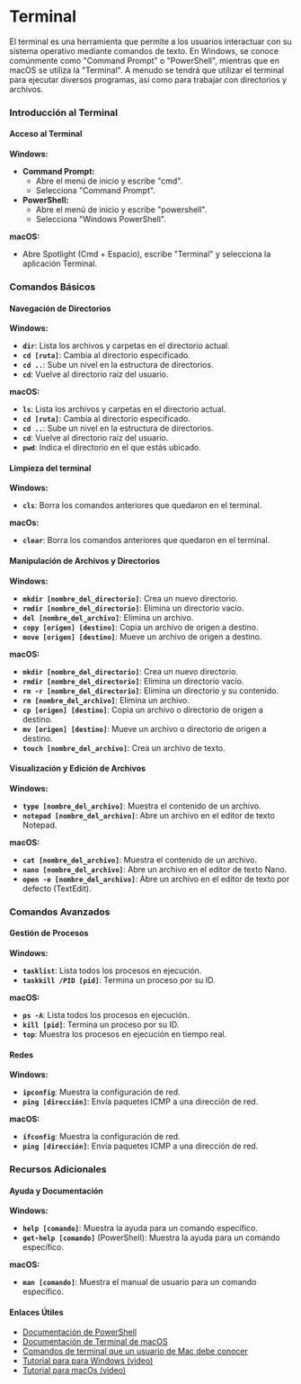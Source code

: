 # Terminal

El terminal es una herramienta que permite a los usuarios interactuar con su sistema operativo mediante comandos de texto. En Windows, se conoce comúnmente como "Command Prompt" o "PowerShell", mientras que en macOS se utiliza la "Terminal". A menudo se tendrá que utilizar el terminal para ejecutar diversos programas, así como para trabajar con directorios y archivos.

### **Introducción al Terminal**

#### **Acceso al Terminal**

**Windows:**

* **Command Prompt:**
  * Abre el menú de inicio y escribe "cmd".
  * Selecciona "Command Prompt".
* **PowerShell:**
  * Abre el menú de inicio y escribe "powershell".
  * Selecciona "Windows PowerShell".

**macOS:**

* Abre Spotlight (Cmd + Espacio), escribe "Terminal" y selecciona la aplicación Terminal.

### **Comandos Básicos**

#### **Navegación de Directorios**

**Windows:**

* **`dir`**: Lista los archivos y carpetas en el directorio actual.
* **`cd [ruta]`**: Cambia al directorio especificado.
* **`cd ..`**: Sube un nivel en la estructura de directorios.
* **`cd`**: Vuelve al directorio raíz del usuario.

**macOS:**

* **`ls`**: Lista los archivos y carpetas en el directorio actual.
* **`cd [ruta]`**: Cambia al directorio especificado.
* **`cd ..`**: Sube un nivel en la estructura de directorios.
* **`cd`**: Vuelve al directorio raíz del usuario.
* **`pwd`**: Indica el directorio en el que estás ubicado.

#### Limpieza del terminal

**Windows:**

* **`cls`**: Borra los comandos anteriores que quedaron en el terminal.

**macOs:**

* **`clear`**: Borra los comandos anteriores que quedaron en el terminal.

#### **Manipulación de Archivos y Directorios**

**Windows:**

* **`mkdir [nombre_del_directorio]`**: Crea un nuevo directorio.
* **`rmdir [nombre_del_directorio]`**: Elimina un directorio vacío.
* **`del [nombre_del_archivo]`**: Elimina un archivo.
* **`copy [origen] [destino]`**: Copia un archivo de origen a destino.
* **`move [origen] [destino]`**: Mueve un archivo de origen a destino.

**macOS:**

* **`mkdir [nombre_del_directorio]`**: Crea un nuevo directorio.
* **`rmdir [nombre_del_directorio]`**: Elimina un directorio vacío.
* **`rm -r [nombre_del_directorio]`**: Elimina un directorio y su contenido.
* **`rm [nombre_del_archivo]`**: Elimina un archivo.
* **`cp [origen] [destino]`**: Copia un archivo o directorio de origen a destino.
* **`mv [origen] [destino]`**: Mueve un archivo o directorio de origen a destino.
* **`touch [nombre_del_archivo]`**: Crea un archivo de texto.

#### **Visualización y Edición de Archivos**

**Windows:**

* **`type [nombre_del_archivo]`**: Muestra el contenido de un archivo.
* **`notepad [nombre_del_archivo]`**: Abre un archivo en el editor de texto Notepad.

**macOS:**

* **`cat [nombre_del_archivo]`**: Muestra el contenido de un archivo.
* **`nano [nombre_del_archivo]`**: Abre un archivo en el editor de texto Nano.
* **`open -e [nombre_del_archivo]`**: Abre un archivo en el editor de texto por defecto (TextEdit).

### **Comandos Avanzados**

#### **Gestión de Procesos**

**Windows:**

* **`tasklist`**: Lista todos los procesos en ejecución.
* **`taskkill /PID [pid]`**: Termina un proceso por su ID.

**macOS:**

* **`ps -A`**: Lista todos los procesos en ejecución.
* **`kill [pid]`**: Termina un proceso por su ID.
* **`top`**: Muestra los procesos en ejecución en tiempo real.

#### **Redes**

**Windows:**

* **`ipconfig`**: Muestra la configuración de red.
* **`ping [dirección]`**: Envía paquetes ICMP a una dirección de red.

**macOS:**

* **`ifconfig`**: Muestra la configuración de red.
* **`ping [dirección]`**: Envía paquetes ICMP a una dirección de red.

### **Recursos Adicionales**

#### **Ayuda y Documentación**

**Windows:**

* **`help [comando]`**: Muestra la ayuda para un comando específico.
* **`get-help [comando]`** (PowerShell): Muestra la ayuda para un comando específico.

**macOS:**

* **`man [comando]`**: Muestra el manual de usuario para un comando específico.

#### **Enlaces Útiles**

* [Documentación de PowerShell](https://docs.microsoft.com/en-us/powershell/)
* [Documentación de Terminal de macOS](https://support.apple.com/guide/terminal/welcome/mac)
* [Comandos de terminal que un usuario de Mac debe conocer](https://www.techrepublic.com/article/16-terminal-commands-every-user-should-know/)
* [Tutorial para para Windows (video)](https://www.youtube.com/watch?v=erKosEQaaFc)
*   [Tutorial para macOs (video)](https://www.youtube.com/watch?v=TmP3y7Z2kk4)&#x20;

